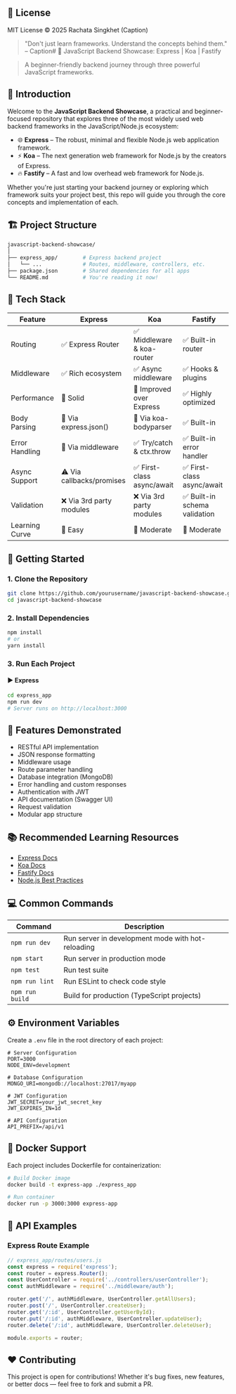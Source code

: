 ## 📄 License

MIT License © 2025 Rachata Singkhet (Caption)

> "Don't just learn frameworks. Understand the concepts behind them." – Caption# 🚀 JavaScript Backend Showcase: Express | Koa | Fastify

> A beginner-friendly backend journey through three powerful JavaScript frameworks.

## 📘 Introduction

Welcome to the **JavaScript Backend Showcase**, a practical and beginner-focused repository that explores three of the most widely used web backend frameworks in the JavaScript/Node.js ecosystem:

- 🌐 **Express** – The robust, minimal and flexible Node.js web application framework.
- ⚡ **Koa** – The next generation web framework for Node.js by the creators of Express.
- 🔥 **Fastify** – A fast and low overhead web framework for Node.js.

Whether you're just starting your backend journey or exploring which framework suits your project best, this repo will guide you through the core concepts and implementation of each.

## 🏗️ Project Structure

```bash
javascript-backend-showcase/
│
├── express_app/        # Express backend project
│   └── ...             # Routes, middleware, controllers, etc.
├── package.json        # Shared dependencies for all apps
└── README.md           # You're reading it now!
```

## 🧰 Tech Stack

| Feature | Express | Koa | Fastify |
|---------|--------|-----|---------|
| Routing | ✅ Express Router | ✅ Middleware & koa-router | ✅ Built-in router |
| Middleware | ✅ Rich ecosystem | ✅ Async middleware | ✅ Hooks & plugins |
| Performance | 🔄 Solid | 🔄 Improved over Express | ✅ Highly optimized |
| Body Parsing | 🔄 Via express.json() | 🔄 Via koa-bodyparser | ✅ Built-in |
| Error Handling | 🔄 Via middleware | ✅ Try/catch & ctx.throw | ✅ Built-in error handler |
| Async Support | ⚠️ Via callbacks/promises | ✅ First-class async/await | ✅ First-class async/await |
| Validation | ❌ Via 3rd party modules | ❌ Via 3rd party modules | ✅ Built-in schema validation |
| Learning Curve | 🎈 Easy | 🚀 Moderate | 🧠 Moderate |

## 🚀 Getting Started

### 1. Clone the Repository

```bash
git clone https://github.com/yourusername/javascript-backend-showcase.git
cd javascript-backend-showcase
```

### 2. Install Dependencies

```bash
npm install
# or
yarn install
```

### 3. Run Each Project

#### ▶️ Express

```bash
cd express_app
npm run dev
# Server runs on http://localhost:3000
```

## 🧪 Features Demonstrated

- RESTful API implementation
- JSON response formatting
- Middleware usage
- Route parameter handling
- Database integration (MongoDB)
- Error handling and custom responses
- Authentication with JWT
- API documentation (Swagger UI)
- Request validation
- Modular app structure

## 📚 Recommended Learning Resources

- [Express Docs](https://expressjs.com/)
- [Koa Docs](https://koajs.com/)
- [Fastify Docs](https://www.fastify.io/docs/latest/)
- [Node.js Best Practices](https://github.com/goldbergyoni/nodebestpractices)

## 💻 Common Commands

| Command | Description |
|---------|-------------|
| `npm run dev` | Run server in development mode with hot-reloading |
| `npm start` | Run server in production mode |
| `npm test` | Run test suite |
| `npm run lint` | Run ESLint to check code style |
| `npm run build` | Build for production (TypeScript projects) |

## ⚙️ Environment Variables

Create a `.env` file in the root directory of each project:

```env
# Server Configuration
PORT=3000
NODE_ENV=development

# Database Configuration
MONGO_URI=mongodb://localhost:27017/myapp

# JWT Configuration
JWT_SECRET=your_jwt_secret_key
JWT_EXPIRES_IN=1d

# API Configuration
API_PREFIX=/api/v1
```

## 🐳 Docker Support

Each project includes Dockerfile for containerization:

```bash
# Build Docker image
docker build -t express-app ./express_app

# Run container
docker run -p 3000:3000 express-app
```

## 📱 API Examples

### Express Route Example

```javascript
// express_app/routes/users.js
const express = require('express');
const router = express.Router();
const UserController = require('../controllers/userController');
const authMiddleware = require('../middleware/auth');

router.get('/', authMiddleware, UserController.getAllUsers);
router.post('/', UserController.createUser);
router.get('/:id', UserController.getUserById);
router.put('/:id', authMiddleware, UserController.updateUser);
router.delete('/:id', authMiddleware, UserController.deleteUser);

module.exports = router;
```

## ❤️ Contributing

This project is open for contributions! Whether it's bug fixes, new features, or better docs — feel free to fork and submit a PR.